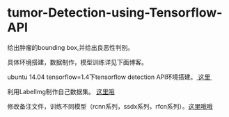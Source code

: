 # tumor-Detection-using-Tensorflow-API
给出肿瘤的bounding box,并给出良恶性判别。

具体环境搭建，数据制作，模型训练详见下面博客。



ubuntu 14.04 tensorflow=1.4下tensorflow detection API环境搭建。<a target="_blank" href="http://xujingxu.cn/2018/05/tensorflow-detection-API-%E7%8E%AF%E5%A2%83%E6%90%AD%E5%BB%BA/"> 这里 </a>


利用LabelImg制作自己数据集。 <a target="_blank" href="http://xujingxu.cn/2018/05/tensorflow-detection-API-%E5%88%B6%E4%BD%9C%E8%87%AA%E5%B7%B1%E7%9A%84%E6%95%B0%E6%8D%AE%E9%9B%86/"> 这里哦 </a>


修改备注文件，训练不同模型（rcnn系列，ssdx系列，rfcn系列）。<a target="_blank" href="http://xujingxu.cn/2018/05/tensorflow-detection-API-%E8%AE%AD%E7%BB%83/">这里哦哦 </a>

